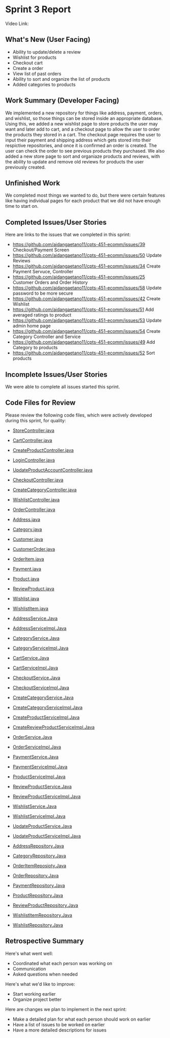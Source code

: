 # Sprint 3 Report
Video Link: 
## What's New (User Facing)
 * Ability to update/delete a review
 * Wishlist for products
 * Checkout cart
 * Create a order
 * View list of past orders
 * Ability to sort and organize the list of products
 * Added categories to products

## Work Summary (Developer Facing)
We implemented a new repository for things like address, payment, orders, and wishlist, so those things can be stored inside an appropriate database. Using this, we added a new wishlist page to store products the user may want and later add to cart, and a checkout page to allow the user to order the products they stored in a cart. The checkout page requires the user to input their payment and shipping address which gets stored into their respictive repositories, and once it is confirmed an order is created. The user can check the order to see previous products they purchased. We also added a new store page to sort and organiaze products and reviews, with the ability to update and remove old reviews for products the user previously created.

## Unfinished Work
We completed most things we wanted to do, but there were certain features like having individual pages for each product that we did not have enough time to start on.

## Completed Issues/User Stories
Here are links to the issues that we completed in this sprint:

 * https://github.com/aidangaetano11/cpts-451-ecomm/issues/39 Checkout/Payment Screen
 * https://github.com/aidangaetano11/cpts-451-ecomm/issues/50 Update Reviews
 * https://github.com/aidangaetano11/cpts-451-ecomm/issues/34 Create Payment Servuce, Controller
 * https://github.com/aidangaetano11/cpts-451-ecomm/issues/25 Customer Orders and Order History
 * https://github.com/aidangaetano11/cpts-451-ecomm/issues/58 Update password to be more secure
 * https://github.com/aidangaetano11/cpts-451-ecomm/issues/42 Create Wishlist
 * https://github.com/aidangaetano11/cpts-451-ecomm/issues/51 Add averaged ratings to product
 * https://github.com/aidangaetano11/cpts-451-ecomm/issues/53 Update admin home page
 * https://github.com/aidangaetano11/cpts-451-ecomm/issues/54 Create Category Controller and Service
 * https://github.com/aidangaetano11/cpts-451-ecomm/issues/49 Add Category to products
 * https://github.com/aidangaetano11/cpts-451-ecomm/issues/52 Sort products
 
## Incomplete Issues/User Stories
 We were able to complete all issues started this sprint.

## Code Files for Review
Please review the following code files, which were actively developed during this sprint, for quality:
 * [StoreController.java](https://github.com/aidangaetano11/cpts-451-ecomm/tree/main/src/main/java/cpts451/ecomm/controllers)
 * [CartController.java](https://github.com/aidangaetano11/cpts-451-ecomm/tree/main/src/main/java/cpts451/ecomm/controllers)
 * [CreateProductController.java](https://github.com/aidangaetano11/cpts-451-ecomm/tree/main/src/main/java/cpts451/ecomm/controllers)
 * [LoginController.java](https://github.com/aidangaetano11/cpts-451-ecomm/tree/main/src/main/java/cpts451/ecomm/controllers)
 * [UpdateProductAccountController.java](https://github.com/aidangaetano11/cpts-451-ecomm/tree/main/src/main/java/cpts451/ecomm/controllers)
 * [CheckoutController.java](https://github.com/aidangaetano11/cpts-451-ecomm/tree/main/src/main/java/cpts451/ecomm/controllers)
 * [CreateCategoryController.java](https://github.com/aidangaetano11/cpts-451-ecomm/tree/main/src/main/java/cpts451/ecomm/controllers)
 * [WishlistController.java](https://github.com/aidangaetano11/cpts-451-ecomm/tree/main/src/main/java/cpts451/ecomm/controllers)
 * [OrderController.java](https://github.com/aidangaetano11/cpts-451-ecomm/tree/main/src/main/java/cpts451/ecomm/controllers)
 
 * [Address.java](https://github.com/aidangaetano11/cpts-451-ecomm/tree/main/src/main/java/cpts451/ecomm/entities)
 * [Category.java](https://github.com/aidangaetano11/cpts-451-ecomm/tree/main/src/main/java/cpts451/ecomm/entities)
 * [Customer.java](https://github.com/aidangaetano11/cpts-451-ecomm/tree/main/src/main/java/cpts451/ecomm/entities)
 * [CustomerOrder.java](https://github.com/aidangaetano11/cpts-451-ecomm/tree/main/src/main/java/cpts451/ecomm/entities)
 * [OrderItem.java](https://github.com/aidangaetano11/cpts-451-ecomm/tree/main/src/main/java/cpts451/ecomm/entities)
 * [Payment.java](https://github.com/aidangaetano11/cpts-451-ecomm/tree/main/src/main/java/cpts451/ecomm/entities)
 * [Product.java](https://github.com/aidangaetano11/cpts-451-ecomm/tree/main/src/main/java/cpts451/ecomm/entities)
 * [ReviewProduct.java](https://github.com/aidangaetano11/cpts-451-ecomm/tree/main/src/main/java/cpts451/ecomm/entities)
 * [Wishlist.java](https://github.com/aidangaetano11/cpts-451-ecomm/tree/main/src/main/java/cpts451/ecomm/entities)
 * [WishlistItem.java](https://github.com/aidangaetano11/cpts-451-ecomm/tree/main/src/main/java/cpts451/ecomm/entities)
 
 * [AddressService.Java](https://github.com/aidangaetano11/cpts-451-ecomm/tree/main/src/main/java/cpts451/ecomm/services)
 * [AddressServiceImpl.Java](https://github.com/aidangaetano11/cpts-451-ecomm/tree/main/src/main/java/cpts451/ecomm/services)
 * [CategoryService.Java](https://github.com/aidangaetano11/cpts-451-ecomm/tree/main/src/main/java/cpts451/ecomm/services)
 * [CategoryServiceImpl.Java](https://github.com/aidangaetano11/cpts-451-ecomm/tree/main/src/main/java/cpts451/ecomm/services)
 * [CartService.Java](https://github.com/aidangaetano11/cpts-451-ecomm/tree/main/src/main/java/cpts451/ecomm/services)
 * [CartServiceImpl.Java](https://github.com/aidangaetano11/cpts-451-ecomm/tree/main/src/main/java/cpts451/ecomm/services)
 * [CheckoutService.Java](https://github.com/aidangaetano11/cpts-451-ecomm/tree/main/src/main/java/cpts451/ecomm/services)
 * [CheckoutServiceImpl.Java](https://github.com/aidangaetano11/cpts-451-ecomm/tree/main/src/main/java/cpts451/ecomm/services)
 * [CreateCategoryService.Java](https://github.com/aidangaetano11/cpts-451-ecomm/tree/main/src/main/java/cpts451/ecomm/services)
 * [CreateCategoryServiceImpl.Java](https://github.com/aidangaetano11/cpts-451-ecomm/tree/main/src/main/java/cpts451/ecomm/services)
 * [CreateProductServiceImpl.Java](https://github.com/aidangaetano11/cpts-451-ecomm/tree/main/src/main/java/cpts451/ecomm/services)
 * [CreateReviewProductServiceImpl.Java](https://github.com/aidangaetano11/cpts-451-ecomm/tree/main/src/main/java/cpts451/ecomm/services)
 * [OrderService.Java](https://github.com/aidangaetano11/cpts-451-ecomm/tree/main/src/main/java/cpts451/ecomm/services)
 * [OrderServiceImpl.Java](https://github.com/aidangaetano11/cpts-451-ecomm/tree/main/src/main/java/cpts451/ecomm/services)
 * [PaymentService.Java](https://github.com/aidangaetano11/cpts-451-ecomm/tree/main/src/main/java/cpts451/ecomm/services)
 * [PaymentServiceImpl.Java](https://github.com/aidangaetano11/cpts-451-ecomm/tree/main/src/main/java/cpts451/ecomm/services)
 * [ProductServiceImpl.Java](https://github.com/aidangaetano11/cpts-451-ecomm/tree/main/src/main/java/cpts451/ecomm/services)
 * [ReviewProductService.Java](https://github.com/aidangaetano11/cpts-451-ecomm/tree/main/src/main/java/cpts451/ecomm/services)
 * [ReviewProductServiceImpl.Java](https://github.com/aidangaetano11/cpts-451-ecomm/tree/main/src/main/java/cpts451/ecomm/services)
 * [WishlistService.Java](https://github.com/aidangaetano11/cpts-451-ecomm/tree/main/src/main/java/cpts451/ecomm/services)
 * [WishlistServiceImpl.Java](https://github.com/aidangaetano11/cpts-451-ecomm/tree/main/src/main/java/cpts451/ecomm/services)
 * [UpdateProductService.Java](https://github.com/aidangaetano11/cpts-451-ecomm/tree/main/src/main/java/cpts451/ecomm/services)
 * [UpdateProductServiceImpl.Java](https://github.com/aidangaetano11/cpts-451-ecomm/tree/main/src/main/java/cpts451/ecomm/services)
 
 * [AddressRepository.Java](https://github.com/aidangaetano11/cpts-451-ecomm/tree/main/src/main/java/cpts451/ecomm/repositories)
 * [CategoryRepository.Java](https://github.com/aidangaetano11/cpts-451-ecomm/tree/main/src/main/java/cpts451/ecomm/repositories)
 * [OrderItemReposioty.Java](https://github.com/aidangaetano11/cpts-451-ecomm/tree/main/src/main/java/cpts451/ecomm/repositories)
 * [OrderRepository.Java](https://github.com/aidangaetano11/cpts-451-ecomm/tree/main/src/main/java/cpts451/ecomm/repositories)
 * [PaymentRepository.Java](https://github.com/aidangaetano11/cpts-451-ecomm/tree/main/src/main/java/cpts451/ecomm/repositories)
 * [ProductRepository.Java](https://github.com/aidangaetano11/cpts-451-ecomm/tree/main/src/main/java/cpts451/ecomm/repositories)
 * [ReviewProductRepository.Java](https://github.com/aidangaetano11/cpts-451-ecomm/tree/main/src/main/java/cpts451/ecomm/repositories)
 * [WishlistItemRepository.Java](https://github.com/aidangaetano11/cpts-451-ecomm/tree/main/src/main/java/cpts451/ecomm/repositories)
 * [WishlistRepository.Java](https://github.com/aidangaetano11/cpts-451-ecomm/tree/main/src/main/java/cpts451/ecomm/repositories)
 
## Retrospective Summary
Here's what went well:
  * Coordinated what each person was working on
  * Communication
  * Asked questions when needed
 
Here's what we'd like to improve:
   * Start working earlier
   * Organize project better
  
Here are changes we plan to implement in the next sprint:
   * Make a detailed plan for what each person should work on earlier
   * Have a list of issues to be worked on earlier
   * Have a more detailed descriptions for issues
